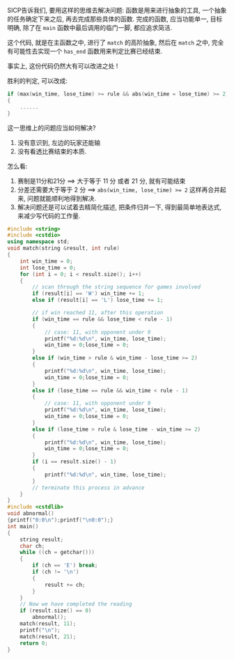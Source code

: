 SICP告诉我们, 要用这样的思维去解决问题:
函数是用来进行抽象的工具, 一个抽象的任务确定下来之后, 再去完成那些具体的函数.
完成的函数, 应当功能单一, 目标明确, 除了在 `main` 函数中最后调用的临门一脚, 都应追求简洁.

这个代码, 就是在主函数之中, 进行了 `match` 的高阶抽象, 然后在 `match` 之中, 完全有可能性去实现一个 `has_end` 函数用来判定比赛已经结束.

事实上, 这份代码仍然大有可以改进之处 ! 

胜利的判定, 可以改成:
```cpp
if (max(win_time, lose_time) >= rule && abs(win_time = lose_time) >= 2)
{
	......
}
```

这一思维上的问题应当如何解决?
1. 没有意识到, 左边的玩家还能输
2. 没有看透比赛结束的本质.

怎么看:
1. 赛制是11分和21分 $\implies$ 大于等于 11 分 或者 21 分, 就有可能结束
2. 分差还需要大于等于 2 分 $\implies$ `abs(win_time, lose_time) >= 2` 这样再合并起来, 问题就能顺利地得到解决.
3. 解决问题还是可以试着去精简化描述, 把条件归并一下, 得到最简单地表达式, 来减少写代码的工作量.

```cpp
#include <string>
#include <cstdio>
using namespace std;
void match(string &result, int rule)
{
    int win_time = 0;
    int lose_time = 0;
    for (int i = 0; i < result.size(); i++)
    {
        // scan through the string sequence for games involved
        if (result[i] == 'W') win_time += 1;
        else if (result[i] == 'L') lose_time += 1;

        // if win reached 11, after this operation
        if (win_time == rule && lose_time < rule - 1)
        {
            // case: 11, with opponent under 9
            printf("%d:%d\n", win_time, lose_time);
            win_time = 0;lose_time = 0;
        }
        else if (win_time > rule & win_time - lose_time >= 2)
        {
            printf("%d:%d\n", win_time, lose_time);
            win_time = 0;lose_time = 0;
        }
        else if (lose_time == rule && win_time < rule - 1)
        {
            // case: 11, with opponent under 9
            printf("%d:%d\n", win_time, lose_time);
            win_time = 0;lose_time = 0;
        }
        else if (lose_time > rule & lose_time - win_time >= 2)
        {
            printf("%d:%d\n", win_time, lose_time);
            win_time = 0;lose_time = 0;
        }
        if (i == result.size() - 1)
        {
            printf("%d:%d\n", win_time, lose_time);
        }
        // terminate this process in advance
    }
}
#include <cstdlib>
void abnormal()
{printf("0:0\n");printf("\n0:0");}
int main()
{
    string result;
    char ch;
    while ((ch = getchar()))
    {
        if (ch == 'E') break;
        if (ch != '\n')
        {
            result += ch;
        }
    }
    // Now we have completed the reading
    if (result.size() == 0)
        abnormal();
    match(result, 11);
    printf("\n");
    match(result, 21);
    return 0;
}
```